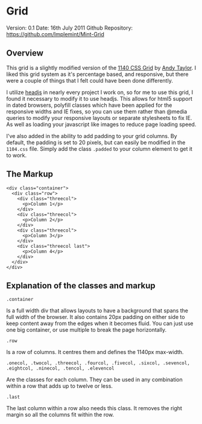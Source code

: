 # Grid #

Version: 0.1
Date: 16th July 2011
Github Repository: https://github.com/Implemint/Mint-Grid

## Overview

This grid is a slightly modified version of the [1140 CSS Grid](http://cssgrid.net/) by [Andy Taylor](http://andytly.com/). I liked this grid system as it's percentage based, and responsive, but there were a couple of things that I felt could have been done differently.

I utilize [headjs](http://headjs.com/) in nearly every project I work on, so for me to use this grid, I found it necessary to modify it to use headjs. This allows for html5 support in dated browsers, polyfill classes which have been applied for the responsive widths and IE fixes, so you can use them rather than @media queries to modify your responsive layouts or separate stylesheets to fix IE. As well as loading your javascript like images to reduce page loading speed.

I've also added in the ability to add padding to your grid columns. By default, the padding is set to 20 pixels, but can easily be modified in the `1104.css` file. Simply add the class `.padded` to your column element to get it to work.

## The Markup

    <div class="container">
      <div class="row">
        <div class="threecol">
          <p>Column 1</p>
        </div>
        <div class="threecol">
          <p>Column 2</p>
        </div>
        <div class="threecol">
          <p>Column 3</p>
        </div>
        <div class="threecol last">
          <p>Column 4</p>
        </div>
      </div>
    </div>

## Explanation of the classes and markup
    .container
Is a full width div that allows layouts to have a background that spans the full width of the browser. It also contains 20px padding on either side to keep content away from the edges when it becomes fluid. You can just use one big container, or use multiple to break the page horizontally.

    .row
Is a row of columns. It centres them and defines the 1140px max-width.

    .onecol, .twocol, .threecol, .fourcol, .fivecol, .sixcol, .sevencol, .eightcol, .ninecol, .tencol, .elevencol
Are the classes for each column. They can be used in any combination within a row that adds up to twelve or less.

    .last
The last column within a row also needs this class. It removes the right margin so all the columns fit within the row.
